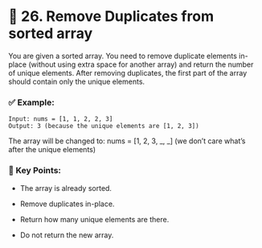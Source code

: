 
# 🧠 26. Remove Duplicates from sorted array
You are given a sorted array. You need to remove duplicate elements in-place (without using extra space for another array) and return the number of unique elements. After removing duplicates, the first part of the array should contain only the unique elements.

### ✅ Example:

```
Input: nums = [1, 1, 2, 2, 3]
Output: 3 (because the unique elements are [1, 2, 3])
```
The array will be changed to: nums = [1, 2, 3, _, _]
(we don’t care what’s after the unique elements)

### 🚀 Key Points:

- The array is already sorted.

- Remove duplicates in-place.

- Return how many unique elements are there.

- Do not return the new array.
